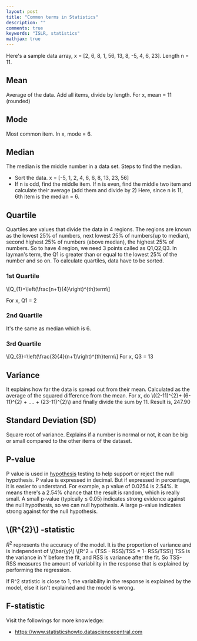 ```yaml
---
layout: post
title: "Common terms in Statistics"
description: ""
comments: true
keywords: "ISLR, statistics"
mathjax: true
---
```


Here's a sample data array,
x = [2, 6, 8, 1, 56, 13, 8, -5, 4, 6, 23]. Length n = 11.
## Mean
Average of the data. Add all items, divide by length. For x, mean = 11 (rounded)
## Mode
Most common item. In x, mode = 6.
## Median
The median is the middle number in a data set. Steps to find the median.
* Sort the data. x = [-5, 1, 2, 4, 6, 6, 8, 13, 23, 56]
* If n is odd, find the middle item. If n is even, find the middle two item and calculate their average (add them and divide by 2) Here, since n is 11, 6th item is the median = 6.

## Quartile
Quartiles are values that divide the data in 4 regions. The regions are known as the lowest 25% of numbers, next lowest 25% of numbers(up to median), second highest 25% of numbers (above median), the highest 25% of numbers. So to have 4 region, we need 3 points called as Q1,Q2,Q3. In layman's term, the Q1 is greater than or equal to the lowest 25% of the number and so on. To calculate quartiles, data have to be sorted.
### 1st Quartile
\\[Q_{1}=\left(\frac{n+1}{4}\right)^{th}term\\]

For x, Q1 = 2
### 2nd Quartile
It's the same as median which is 6.
### 3rd Quartile
\\[Q_{3}=\left(\frac{3}{4}(n+1)\right)^{th}term\\]
For x, Q3 = 13
## Variance
It explains how far the data is spread out from their mean. Calculated as the average of the squared difference from the mean. For x, do \\((2-11)^{2}+ (6-11)^{2} + .... + (23-11)^{2}\\) and finally divide the sum by 11. Result is, 247.90
## Standard Deviation (SD)
Square root of variance. Explains if a number is normal or not, it can be big or small compared to the other items of the dataset.

## P-value
P value is used in [hypothesis](https://www.statisticshowto.datasciencecentral.com/probability-and-statistics/hypothesis-testing/) testing to help support or reject the null hypothesis. P value is expressed in decimal. But if expressed in percentage, it is easier to understand. For example, a p value of 0.0254 is 2.54%. It means there's a 2.54% chance that the result is random, which is really small. A small p-value (typically ≤ 0.05) indicates strong evidence against the null hypothesis, so we can null hypothesis. A large p-value indicates strong against for the null hypothesis.

## \\(R^{2}\\) -statistic
$R^2$ represents the accuracy of the model. It is the proportion of variance and is independent of \\(\bar{y}\\)
\\[R^2 = (TSS - RSS)/TSS = 1- RSS/TSS\\] TSS is the variance in Y before the fit, and RSS is variance after the fit. So TSS-RSS measures the amount of variability in the response that is explained by performing the regression.

If R^2 statistic is close to 1, the variability in the response is explained by the model, else it isn't explained and the model is wrong.
## F-statistic

Visit the followings for more knowledge:
- https://www.statisticshowto.datasciencecentral.com
